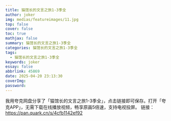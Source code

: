 ```yaml
---
title: 猫馆长的文言之旅1-3季全
author: joker
img: medias/featureimages/11.jpg
top: false
cover: false
toc: true
mathjax: false
summary: 猫馆长的文言之旅1-3季全
categories: 猫馆长的文言之旅1-3季全
tags:
  - 猫馆长的文言之旅1-3季全
keywords: joker
essay: false
abbrlink: 45869
date: 2025-04-20 23:13:30
coverImg:
password:
---
```


我用夸克网盘分享了「猫馆长的文言之旅1-3季全」，点击链接即可保存。打开「夸克APP」，无需下载在线播放视频，畅享原画5倍速，支持电视投屏。
链接：https://pan.quark.cn/s/4cfb1142ef92

